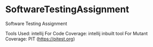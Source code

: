 # SoftwareTestingAssignment
Software Testing Assignment 

Tools Used: intellij
For Code Coverage: intellij inbuilt tool
For Mutant Coverage: PIT (https://pitest.org)